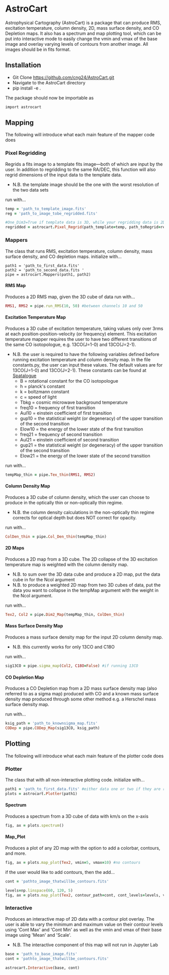 # AstroCart
Astrophysical Cartography (AstroCart) is a package that can produce RMS, excitation temperature, column density, 2D, mass surface density, and CO Depletion maps. It also has a spectrum and map plotting tool, which can be put into interactive mode to easily change the vmin and vmax of the base image and overlay varying levels of contours from another image. All images should be in fits format. 

## Installation
- Git Clone https://github.com/cng24/AstroCart.git
- Navigate to the AstroCart directory
- pip install -e . 

The package should now be importable as 
```ruby
import astrocart
```

## Mapping
The following will introduce what each main feature of the mapper code does 

### Pixel Regridding
Regrids a fits image to a template fits image—both of which are input by the user. In addition to regridding to the same RA/DEC, this function will also regrid dimensions of the input data to the template data.
- N.B. the template image should be the one with the worst resolution of the two data sets

run with...
```ruby
temp = 'path_to_template_image.fits'
reg = 'path_to_image_tobe_regridded.fits'

#One_Dim3=True if template data is 3D, while your regridding data is 2D
regridded = astrocart.Pixel_Regrid(path_template=temp, path_toRegrid=reg, One_Dim3=True) 
```

### Mappers
The class that runs RMS, excitation temperature, column density, mass surface density, and CO depletion maps. 
initialize with...
```'ruby
path1 = 'path_to_first_data.fits'
path2 = 'path_to_second_data.fits '
pipe = astrocart.Mappers(path1, path2)
```

#### RMS Map 
Produces a 2D RMS map, given the 3D cube of data
run with...
```ruby
RMS1, RMS2 = pipe.run_RMS(10, 50) #between channels 10 and 50
```

#### Excitation Temperature Map 
Produces a 3D cube of excitation temperature, taking values only over 3rms at each position-position-velocity (or frequency) element. This excitation temperature mapper requires the user to have two different transitions of the same CO isotopologue, e.g. 13CO(J=1-0) and 13CO(J=2-1). 
- N.B. the user is required to have the following variables defined before running excitation temperature and column density map. In the file constants.py, the user can input these values. The default values are for 13CO(J=1-0) and 13CO(J=2-1). These constants can be found at [Spatalogue](https://splatalogue.online//) 
   - B = rotational constant for the CO isotopologue
   - h = planck's constant
   - k = boltzmann constant
   - c = speed of light
   - Tbkg = cosmic microwave background temperature
   - freq10 = frequency of first transition
   - Aul10  = einstein coefficient of first transition
   - gup10  = the statistical weight (or degeneracy) of the upper transition of the second transition
   - Elow10 = the energy of the lower state of the first transition
   - freq21 = frequency of second transition
   - Aul21  = einstein coefficient of second transition
   - gup21  = the statistical weight (or degeneracy) of the upper transition of the second transition
   - Elow21 = the energy of the lower state of the second transition

run with...
```ruby
tempMap_thin = pipe.Tex_thin(RMS1, RMS2)
```

#### Column Density Map
Produces a 3D cube of column density, which the user can choose to produce in the optically thin or non-optically thin regime.
- N.B. the column density calculations in the non-optically thin regime corrects for optical depth but does NOT correct for opacity.  

run with...
```ruby
ColDen_thin = pipe.Col_Den_thin(tempMap_thin)
```

#### 2D Maps
Produces a 2D map from a 3D cube. The 2D collapse of the 3D excitation temperature map is weighted with the column density map.
- N.B. to sum over the 3D data cube and produce a 2D map, put the data cube in for the Ncol argument
- N.B. to produce a weighted 2D map from two 3D cubes of data, put the data you want to collapse in the tempMap argument with the weight in the Ncol argument. 

run with...
```ruby
Tex2, Col2 = pipe.Dim2_Map(tempMap_thin, ColDen_thin)
```

#### Mass Surface Density Map
Produces a mass surface density map for the input 2D column density map. 
- N.B. this currently works for only 13CO and C18O

run with...
```ruby
sig13CO = pipe.sigma_map(Col2, C18O=False) #if running 13CO
```

#### CO Depletion Map
Produces a CO Depletion map from a 2D mass surface density map (also referred to as a sigma map) produced with CO and a known mass surface density map produced through some other method e.g. a Herschel mass surface density map.

run with...
```ruby
ksig_path = 'path_to_knownsigma_map.fits'
CODep = pipe.CODep_Map(sig13CO, ksig_path)
```


## Plotting
The following will introduce what each main feature of the plotter code does 

### Plotter
The class that with all non-interactive plotting code. 
initialize with...
```ruby
path1 = 'path_to_first_data.fits' #either data one or two if they are regridded to the same RA/DEC and shape
plots = astrocart.Plotter(path1)
```

#### Spectrum
Produces a spectrum from a 3D cube of data with km/s on the x-axis
```ruby
fig, ax = plots.spectrum()
```

#### Map_Plot
Produces a plot of any 2D map with the option to add a colorbar, contours, and more. 
```ruby
fig, ax = plots.map_plot(Tex2, vmin=5, vmax=10) #no contours
```

if the user would like to add contours, then the add...
```ruby
cont = 'pathto_image_thatwillbe_contours.fits'

levels=np.linspace(60, 120, 5)
fig, ax = plots.map_plot(Tex2, contour_path=cont, cont_levels=levels, vmin=5, vmax=10) #no contours
```

### Interactive
Produces an interactive map of 2D data with a contour plot overlay. The user is able to vary the minimum and maximum value on their contour levels using 'Cont Max' and 'Cont Min' as well as the vmin and vmax of their base image using 'Mean' and 'Scale'.
- N.B. The interactive component of this map will not run in Jupyter Lab

```ruby
base = 'path_to_base_image.fits'
cont = 'pathto_image_thatwillbe_contours.fits'

astrocart.Interactive(base, cont)
```





